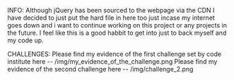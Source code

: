 INFO: 
Although jQuery has been sourced to the webpage via the CDN I have decided to just put the hard file in here too just incase my internet goes down and i want to continue working
on this project or any projects in the future. I feel like this is a good habbit to get into just to back myself and my code up.


CHALLENGES:
Please find my evidence of the first challenge set by code institute here --  /img/my_evidence_of_the_challenge.png 
Please find my evidence of the second challenge here --  /img/challenge_2.png